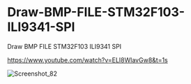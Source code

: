 # Draw-BMP-FILE-STM32F103-ILI9341-SPI
Draw BMP FILE STM32F103 ILI9341 SPI



https://www.youtube.com/watch?v=ELI8WlavGw8&t=1s





![Screenshot_82](https://user-images.githubusercontent.com/31142397/199132518-e2681251-9e80-460a-8bd8-ab0230e0dd33.jpg)



